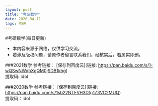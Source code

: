 ```yaml
---
layout: post
title: "考研数学"
date: 2020-04-11 
tags: 考研  
---
```

#考研数学(每日更新)
* 本内容来源于网络，仅供学习交流。
* 若涉及版权问题，请原作者留言联系我们，经核实后，若属实即删。

###2021数学
参考链接：
[保存到百度云](链接: https://pan.baidu.com/s/1-wQSwNWqhXgQM0jSDB1khg)     
提取码: idol

###2020数学
参考链接：
[保存到百度云](链接: https://pan.baidu.com/s/1sb22NTFVH3Dfg1Z3VC2MUQ)     
提取码：idol
 



